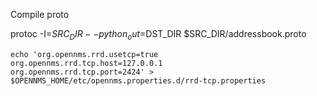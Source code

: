 Compile proto

protoc -I=$SRC_DIR --python_out=$DST_DIR $SRC_DIR/addressbook.proto

```
echo 'org.opennms.rrd.usetcp=true
org.opennms.rrd.tcp.host=127.0.0.1
org.opennms.rrd.tcp.port=2424' > $OPENNMS_HOME/etc/opennms.properties.d/rrd-tcp.properties
```

